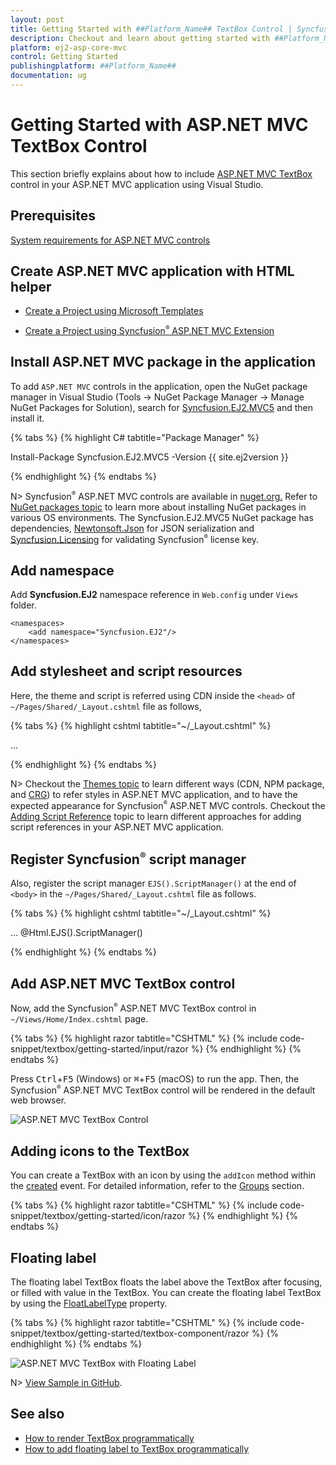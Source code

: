 ```yaml
---
layout: post
title: Getting Started with ##Platform_Name## TextBox Control | Syncfusion
description: Checkout and learn about getting started with ##Platform_Name## TextBox control of Syncfusion Essential JS 2 and more details.
platform: ej2-asp-core-mvc
control: Getting Started
publishingplatform: ##Platform_Name##
documentation: ug
---
```



# Getting Started with ASP.NET MVC TextBox Control

This section briefly explains about how to include [ASP.NET MVC TextBox](https://www.syncfusion.com/aspnet-mvc-ui-controls/textbox) control in your ASP.NET MVC application using Visual Studio.

## Prerequisites

[System requirements for ASP.NET MVC controls](https://ej2.syncfusion.com/aspnetmvc/documentation/system-requirements)

## Create ASP.NET MVC application with HTML helper

* [Create a Project using Microsoft Templates](https://learn.microsoft.com/en-us/aspnet/mvc/overview/getting-started/introduction/getting-started#create-your-first-app)

* [Create a Project using Syncfusion<sup style="font-size:70%">&reg;</sup> ASP.NET MVC Extension](https://ej2.syncfusion.com/aspnetmvc/documentation/getting-started/project-template)

## Install ASP.NET MVC package in the application

To add `ASP.NET MVC` controls in the application, open the NuGet package manager in Visual Studio (Tools → NuGet Package Manager → Manage NuGet Packages for Solution), search for [Syncfusion.EJ2.MVC5](https://www.nuget.org/packages/Syncfusion.EJ2.MVC5) and then install it.

{% tabs %}
{% highlight C# tabtitle="Package Manager" %}

Install-Package Syncfusion.EJ2.MVC5 -Version {{ site.ej2version }}

{% endhighlight %}
{% endtabs %}

N> Syncfusion<sup style="font-size:70%">&reg;</sup> ASP.NET MVC controls are available in [nuget.org.](https://www.nuget.org/packages?q=syncfusion.EJ2) Refer to [NuGet packages topic](https://ej2.syncfusion.com/aspnetmvc/documentation/nuget-packages) to learn more about installing NuGet packages in various OS environments. The Syncfusion.EJ2.MVC5 NuGet package has dependencies, [Newtonsoft.Json](https://www.nuget.org/packages/Newtonsoft.Json/) for JSON serialization and [Syncfusion.Licensing](https://www.nuget.org/packages/Syncfusion.Licensing/) for validating Syncfusion<sup style="font-size:70%">&reg;</sup> license key.

## Add namespace

Add **Syncfusion.EJ2** namespace reference in `Web.config` under `Views` folder.

```
<namespaces>
    <add namespace="Syncfusion.EJ2"/>
</namespaces>
```

## Add stylesheet and script resources

Here, the theme and script is referred using CDN inside the `<head>` of `~/Pages/Shared/_Layout.cshtml` file as follows,

{% tabs %}
{% highlight cshtml tabtitle="~/_Layout.cshtml" %}

<head>
    ...
    <!-- Syncfusion ASP.NET MVC controls styles -->
    <link rel="stylesheet" href="https://cdn.syncfusion.com/ej2/{{ site.ej2version }}/fluent.css" />
    <!-- Syncfusion ASP.NET MVC controls scripts -->
    <script src="https://cdn.syncfusion.com/ej2/{{ site.ej2version }}/dist/ej2.min.js"></script>
</head>

{% endhighlight %}
{% endtabs %}

N> Checkout the [Themes topic](https://ej2.syncfusion.com/aspnetmvc/documentation/appearance/theme) to learn different ways (CDN, NPM package, and [CRG](https://ej2.syncfusion.com/aspnetmvc/documentation/common/custom-resource-generator)) to refer styles in ASP.NET MVC application, and to have the expected appearance for Syncfusion<sup style="font-size:70%">&reg;</sup> ASP.NET MVC controls. Checkout the [Adding Script Reference](https://ej2.syncfusion.com/aspnetmvc/documentation/common/adding-script-references) topic to learn different approaches for adding script references in your ASP.NET MVC application.

## Register Syncfusion<sup style="font-size:70%">&reg;</sup> script manager

Also, register the script manager `EJS().ScriptManager()` at the end of `<body>` in the `~/Pages/Shared/_Layout.cshtml` file as follows.

{% tabs %}
{% highlight cshtml tabtitle="~/_Layout.cshtml" %}

<body>
...
    <!-- Syncfusion ASP.NET MVC Script Manager -->
    @Html.EJS().ScriptManager()
</body>

{% endhighlight %}
{% endtabs %}

## Add ASP.NET MVC TextBox control

Now, add the Syncfusion<sup style="font-size:70%">&reg;</sup> ASP.NET MVC TextBox control in `~/Views/Home/Index.cshtml` page.

{% tabs %}
{% highlight razor tabtitle="CSHTML" %}
{% include code-snippet/textbox/getting-started/input/razor %}
{% endhighlight %}
{% endtabs %}

Press <kbd>Ctrl</kbd>+<kbd>F5</kbd> (Windows) or <kbd>⌘</kbd>+<kbd>F5</kbd> (macOS) to run the app. Then, the Syncfusion<sup style="font-size:70%">&reg;</sup> ASP.NET MVC TextBox control will be rendered in the default web browser.

![ASP.NET MVC TextBox Control](images/textbox-control.png)

## Adding icons to the TextBox

You can create a TextBox with an icon by using the `addIcon` method within the [created](https://help.syncfusion.com/cr/aspnetmvc-js2/syncfusion.ej2.inputs.textbox.html#Syncfusion_EJ2_Inputs_TextBox_Created) event. For detailed information, refer to the [Groups](https://ej2.syncfusion.com/aspnetmvc/documentation/textbox/groups) section.

{% tabs %}
{% highlight razor tabtitle="CSHTML" %}
{% include code-snippet/textbox/getting-started/icon/razor %}
{% endhighlight %}
{% endtabs %}

## Floating label

The floating label TextBox floats the label above the TextBox after focusing, or filled with value in the TextBox. You can create the floating label TextBox by using the [FloatLabelType](https://help.syncfusion.com/cr/aspnetmvc-js2/Syncfusion.EJ2.Inputs.TextBox.html#Syncfusion_EJ2_Inputs_TextBox_FloatLabelType) property.

{% tabs %}
{% highlight razor tabtitle="CSHTML" %}
{% include code-snippet/textbox/getting-started/textbox-component/razor %}
{% endhighlight %}
{% endtabs %}

![ASP.NET MVC TextBox with Floating Label](images/textbox-with-floating-label.png)

N> [View Sample in GitHub](https://github.com/SyncfusionExamples/ASP-NET-MVC-Getting-Started-Examples/tree/main/TextBox/ASP.NET%20MVC%20Razor%20Examples).

## See also

* [How to render TextBox programmatically](./how-to/add-textbox-programmatically)
* [How to add floating label to TextBox programmatically](./how-to/add-floating-label-to-textbox-programmatically)
